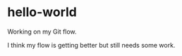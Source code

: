 # hello-world
Working on my Git flow.

I think my flow is getting better but still needs some work. 
